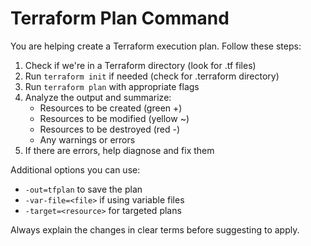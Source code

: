 # Terraform Plan Command

You are helping create a Terraform execution plan. Follow these steps:

1. Check if we're in a Terraform directory (look for .tf files)
2. Run `terraform init` if needed (check for .terraform directory)
3. Run `terraform plan` with appropriate flags
4. Analyze the output and summarize:
   - Resources to be created (green +)
   - Resources to be modified (yellow ~)
   - Resources to be destroyed (red -)
   - Any warnings or errors
5. If there are errors, help diagnose and fix them

Additional options you can use:
- `-out=tfplan` to save the plan
- `-var-file=<file>` if using variable files
- `-target=<resource>` for targeted plans

Always explain the changes in clear terms before suggesting to apply.
